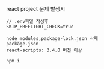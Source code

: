 react project 문제 발생시

```react
// .env파일 작성후
SKIP_PREFLIGHT_CHECK=true

node_modules,package-lock.json 삭제
package.json
react-scripts: 3.4.0 버전 이상

npm i
```

